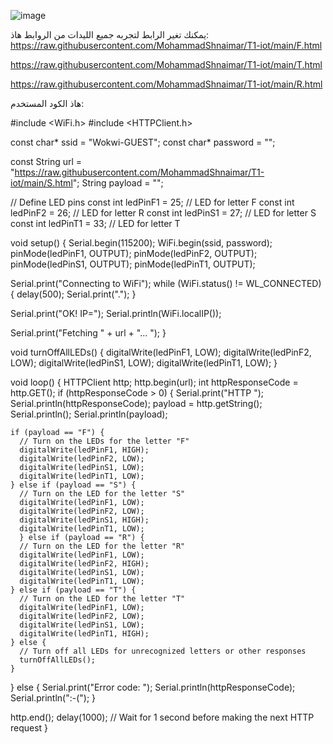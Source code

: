 ![image](https://github.com/MohammadShnaimar/T1-iot/assets/139280577/8c66cb1f-d19e-4f54-906c-a4eab2ae6f5b)



يمكنك تغير الرابط لتجربه جميع الليدات من الروابط هاذ:
https://raw.githubusercontent.com/MohammadShnaimar/T1-iot/main/F.html

https://raw.githubusercontent.com/MohammadShnaimar/T1-iot/main/T.html

https://raw.githubusercontent.com/MohammadShnaimar/T1-iot/main/R.html




هاذ الكود المستخدم:




#include <WiFi.h>
#include <HTTPClient.h>

const char* ssid = "Wokwi-GUEST";
const char* password = "";

const String url = "https://raw.githubusercontent.com/MohammadShnaimar/T1-iot/main/S.html";
String payload = "";

// Define LED pins
const int ledPinF1 = 25;  // LED for letter F
const int ledPinF2 = 26;  // LED for letter R
const int ledPinS1 = 27;  // LED for letter S
const int ledPinT1 = 33;  // LED for letter T

void setup() {
  Serial.begin(115200);
  WiFi.begin(ssid, password);
  pinMode(ledPinF1, OUTPUT);
  pinMode(ledPinF2, OUTPUT);
  pinMode(ledPinS1, OUTPUT);
  pinMode(ledPinT1, OUTPUT);

  Serial.print("Connecting to WiFi");
  while (WiFi.status() != WL_CONNECTED) {
    delay(500);
    Serial.print(".");
  }

  Serial.print("OK! IP=");
  Serial.println(WiFi.localIP());

  Serial.print("Fetching " + url + "... ");
}

void turnOffAllLEDs() {
  digitalWrite(ledPinF1, LOW);
  digitalWrite(ledPinF2, LOW);
  digitalWrite(ledPinS1, LOW);
  digitalWrite(ledPinT1, LOW);
}

void loop() {
  HTTPClient http;
  http.begin(url);
  int httpResponseCode = http.GET();
  if (httpResponseCode > 0) {
    Serial.print("HTTP ");
    Serial.println(httpResponseCode);
    payload = http.getString();
    Serial.println();
    Serial.println(payload);
    
    if (payload == "F") {
      // Turn on the LEDs for the letter "F"
      digitalWrite(ledPinF1, HIGH);
      digitalWrite(ledPinF2, LOW);
      digitalWrite(ledPinS1, LOW);
      digitalWrite(ledPinT1, LOW);
    } else if (payload == "S") {
      // Turn on the LED for the letter "S"
      digitalWrite(ledPinF1, LOW);
      digitalWrite(ledPinF2, LOW);
      digitalWrite(ledPinS1, HIGH);
      digitalWrite(ledPinT1, LOW);
      } else if (payload == "R") {
      // Turn on the LED for the letter "R"
      digitalWrite(ledPinF1, LOW);
      digitalWrite(ledPinF2, HIGH);
      digitalWrite(ledPinS1, LOW);
      digitalWrite(ledPinT1, LOW);
    } else if (payload == "T") {
      // Turn on the LED for the letter "T"
      digitalWrite(ledPinF1, LOW);
      digitalWrite(ledPinF2, LOW);
      digitalWrite(ledPinS1, LOW);
      digitalWrite(ledPinT1, HIGH);
    } else {
      // Turn off all LEDs for unrecognized letters or other responses
      turnOffAllLEDs();
    }
  } else {
    Serial.print("Error code: ");
    Serial.println(httpResponseCode);
    Serial.println(":-(");
  }
  
  http.end();
  delay(1000); // Wait for 1 second before making the next HTTP request
}
